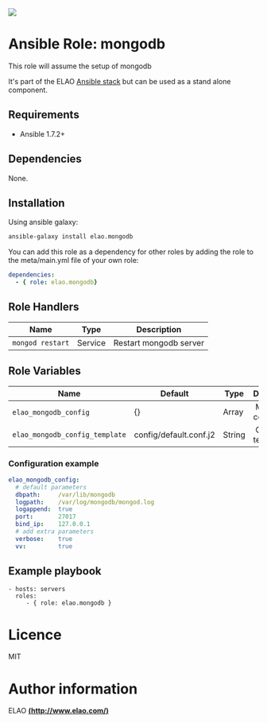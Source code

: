 <img src="http://www.elao.com/images/corpo/logo_red_small.png"/>

# Ansible Role: mongodb

This role will assume the setup of mongodb

It's part of the ELAO [Ansible stack](http://ansible.elao.com) but can be used as a stand alone component.

## Requirements

- Ansible 1.7.2+

## Dependencies

None.

## Installation

Using ansible galaxy:

```bash
ansible-galaxy install elao.mongodb
```
You can add this role as a dependency for other roles by adding the role to the meta/main.yml file of your own role:

```yaml
dependencies:
  - { role: elao.mongodb}
```

## Role Handlers

| Name             | Type    | Description            |
| ---------------- | ------- | ---------------------- |
| `mongod restart` | Service | Restart mongodb server |

## Role Variables

| Name                           | Default                | Type    | Description       |
| ------------------------------ | ---------------------- | ------- | ----------------- |
| `elao_mongodb_config`          | {}                     | Array   |  Main config.     |
| `elao_mongodb_config_template` | config/default.conf.j2 | String  |  Config template. |

### Configuration example

```yaml
elao_mongodb_config:
  # default parameters
  dbpath:     /var/lib/mongodb
  logpath:    /var/log/mongodb/mongod.log
  logappend:  true
  port:       27017
  bind_ip:    127.0.0.1
  # add extra parameters
  verbose:    true
  vv:         true
```

## Example playbook

    - hosts: servers
      roles:
         - { role: elao.mongodb }

# Licence

MIT

# Author information

ELAO [**(http://www.elao.com/)**](http://www.elao.com)

